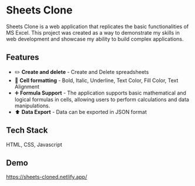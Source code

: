 
# Sheets Clone

Sheets Clone is a web application that replicates the basic functionalities of MS Excel.
This project was created as a way to demonstrate my skills in web development and showcase my ability to build complex applications.


## Features

- ✏️ **Create and delete** - Create and Delete spreadsheets
- 📑 **Cell formatting** - Bold, Italic, Underline, Text Color, Fill Color, Text Alignment	
- ➕ **Formula Support** - The application supports basic mathematical and logical formulas in cells, allowing users to perform calculations and data manipulations.
- ⬆️ **Data Export** - Data can be exported in JSON format


## Tech Stack
HTML, CSS, Javascript


## Demo

https://sheets-cloned.netlify.app/


